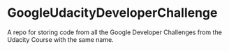 # GoogleUdacityDeveloperChallenge
A repo for storing code from all the Google Developer Challenges from the Udacity Course with the same name.
